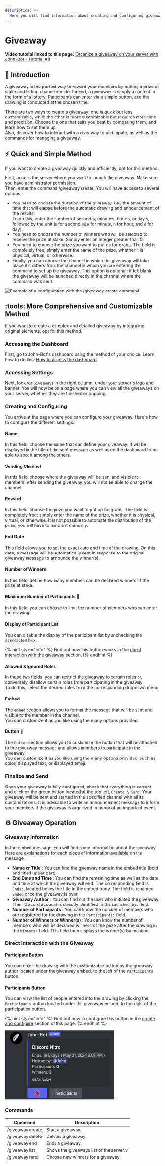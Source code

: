 ```yaml
---
description: >-
  Here you will find information about creating and configuring giveaways or contests.
---
```


# Giveaway

**Video tutorial linked to this page:** [Organize a giveaway on your server with John-Bot - Tutorial #8](https://jnbt.xyz/tutorials/giveaways)

## :rocket: Introduction

A giveaway is the perfect way to reward your members by putting a prize at stake and letting chance decide. Indeed, a giveaway is simply a contest in the form of a lottery. Participants can enter via a simple button, and the drawing is conducted at the chosen time.

There are two ways to create a giveaway: one is quick but less customizable, while the other is more customizable but requires more time and precision. Choose the one that suits you best by comparing them, and learn how to set them up.\
Also, discover how to interact with a giveaway to participate, as well as the commands for managing a giveaway.

## :zap: Quick and Simple Method

If you want to create a giveaway quickly and efficiently, opt for this method.

First, access the server where you want to launch the giveaway. Make sure you have administrator permission.\
Then, enter the command /giveaway create. You will have access to several options:

* You need to choose the duration of the giveaway, i.e., the amount of time that will elapse before the automatic drawing and announcement of the results.\
  To do this, enter the number of second·s, minute·s, hour·s, or day·s, followed by the unit (`s` for second, `min` for minute, `h` for hour, and `d` for day).
* You need to choose the number of winners who will be selected to receive the prize at stake. Simply enter an integer greater than 0.
* You need to choose the prize you want to put up for grabs. The field is completely free; simply enter the name of the prize, whether it is physical, virtual, or otherwise.
* Finally, you can choose the channel in which the giveaway will take place if it differs from the channel in which you are entering the command to set up the giveaway. This option is optional; if left blank, the giveaway will be launched directly in the channel where the command was sent.

![Example of a configuration with the /giveaway create command](../../.gitbook/assets/giveaway\_command\_create.png)

## :tools: More Comprehensive and Customizable Method

If you want to create a complex and detailed giveaway by integrating original elements, opt for this method.

### Accessing the Dashboard

First, go to John-Bot's dashboard using the method of your choice. Learn how to do this: [How to access the dashboard](../../guide/base.md#pushpin-accessing-the-dashboard)

### Accessing Settings

Next, look for `Giveaways` in the right column, under your server's logo and banner. You will now be on a page where you can view all the giveaways on your server, whether they are finished or ongoing.

### Creating and Configuring

You arrive at the page where you can configure your giveaway. Here's how to configure the different settings:

#### Name

In this field, choose the name that can define your giveaway. It will be displayed in the title of the sent message as well as on the dashboard to be able to spot it among the others.

#### Sending Channel

In this field, choose where the giveaway will be sent and visible to members. After sending the giveaway, you will not be able to change the channel.

#### Reward

In this field, choose the prize you want to put up for grabs. The field is completely free; simply enter the name of the prize, whether it is physical, virtual, or otherwise. It is not possible to automate the distribution of the prize; you will have to handle it manually.

#### End Date

This field allows you to set the exact date and time of the drawing. On this date, a message will be automatically sent in response to the original giveaway message to announce the winner(s).

#### Number of Winners

In this field, define how many members can be declared winners of the prize at stake.

#### Maximum Number of Participants :gem:

In this field, you can choose to limit the number of members who can enter the drawing.

#### Display of Participant List

You can disable the display of the participant list by unchecking the associated box.

{% hint style="info" %}
Find out how this button works in the [direct interaction with the giveaway](giveaway.md#direct-interaction-with-the-giveaway) section.
{% endhint %}

#### Allowed & Ignored Roles

In these two fields, you can restrict the giveaway to certain roles or, conversely, disallow certain roles from participating in the giveaway.\
To do this, select the desired roles from the corresponding dropdown menu.

#### Embed

The `embed` section allows you to format the message that will be sent and visible to the member in the channel.\
You can customize it as you like using the many options provided.

#### Button :gem:

The `button` section allows you to customize the button that will be attached to the giveaway message and allows members to participate in the giveaway.\
You can customize it as you like using the many options provided, such as color, displayed text, or displayed emoji.

### Finalize and Send

Once your giveaway is fully configured, check that everything is correct and click on the green button located at the top left, `Create & Send`. Your giveaway will be sent and started in the specified channel with all its customizations. It is advisable to write an announcement message to inform your members if the giveaway is organized in honor of an important event.

## :gear: Giveaway Operation

### Giveaway Information

In the embed message, you will find some information about the giveaway. Here are explanations for each piece of information available on the message.

* **Name or Title** : You can find the giveaway name in the embed title (bold and titled upper part).
* **End Date and Time** : You can find the remaining time as well as the date and time at which the giveaway will end. The corresponding field is `Ends:`, located below the title in the embed body. The field is renamed `Ended` once the giveaway is over.
* **Giveaway Author** : You can find out the user who initiated the giveaway. Their Discord account is directly identified in the `Launched by:` field.
* **Number of Participants** : You can know the number of members who are registered for the drawing in the `Participants:` field.
* **Number of Winners or Winner(s)** : You can know the number of members who will be declared winners of the prize after the drawing in the `Winners:` field. This field then displays the winner(s) by mention.

### Direct Interaction with the Giveaway

#### Participate Button

You can enter the drawing with the customizable button by the giveaway author located under the giveaway embed, to the left of the `Participants` button.

#### Participants Button

You can view the list of people entered into the drawing by clicking the `Participants` button located under the giveaway embed, to the right of the participation button.

{% hint style="info" %}
Find out how to configure this button in the [create and configure](giveaway.md#create-and-configure) section of this page.
{% endhint %}

![Example of a typical giveaway message](../../.gitbook/assets/giveaway_example.png)

### Commands

| Command | Description |
| ----- | ----- |
| /giveaway create | Start a giveaway. |
| /giveaway delete | Deletes a giveaway. |
| /giveaway end | Ends a giveaway. |
| /giveaway list | Shows the giveaways list of the server.v |
| /giveaway reroll | Choose new winners for a giveaway. |
